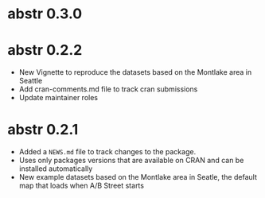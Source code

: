 # abstr 0.3.0

# abstr 0.2.2
* New Vignette to reproduce the datasets based on the Montlake area in Seattle
* Add cran-comments.md file to track cran submissions
* Update maintainer roles

# abstr 0.2.1

* Added a `NEWS.md` file to track changes to the package.
* Uses only packages versions that are available on CRAN and can be installed automatically
* New example datasets based on the Montlake area in Seatle, the default map that loads when A/B Street starts
